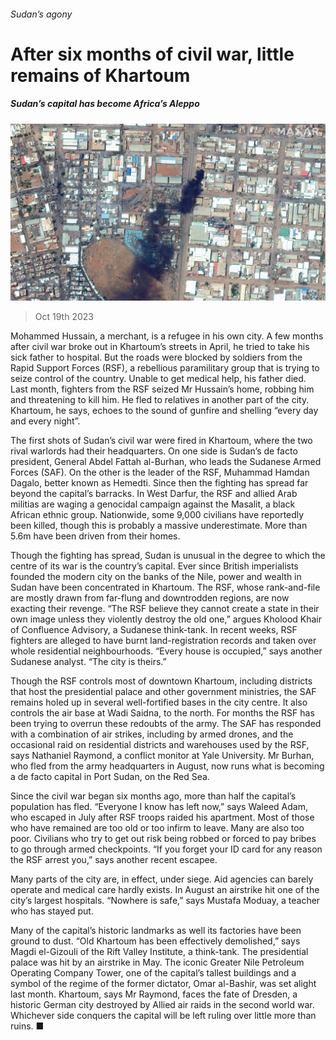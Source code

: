###### Sudan’s agony

# After six months of civil war, little remains of Khartoum 

##### Sudan’s capital has become Africa’s Aleppo 

![image](images/20231021_MAP002.jpg) 

> Oct 19th 2023 

Mohammed Hussain, a merchant, is a refugee in his own city. A few months after civil war broke out in Khartoum’s streets in April, he tried to take his sick father to hospital. But the roads were blocked by soldiers from the Rapid Support Forces (RSF), a rebellious paramilitary group that is trying to seize control of the country. Unable to get medical help, his father died. Last month, fighters from the RSF seized Mr Hussain’s home, robbing him and threatening to kill him. He fled to relatives in another part of the city. Khartoum, he says, echoes to the sound of gunfire and shelling “every day and every night”. 

The first shots of Sudan’s civil war were fired in Khartoum, where the two rival warlords had their headquarters. On one side is Sudan’s de facto president, General Abdel Fattah al-Burhan, who leads the Sudanese Armed Forces (SAF). On the other is the leader of the RSF, Muhammad Hamdan Dagalo, better known as Hemedti. Since then the fighting has spread far beyond the capital’s barracks. In West Darfur, the RSF and allied Arab militias are waging a genocidal campaign against the Masalit, a black African ethnic group. Nationwide, some 9,000 civilians have reportedly been killed, though this is probably a massive underestimate. More than 5.6m have been driven from their homes. 

Though the fighting has spread, Sudan is unusual in the degree to which the centre of its war is the country’s capital. Ever since British imperialists founded the modern city on the banks of the Nile, power and wealth in Sudan have been concentrated in Khartoum. The RSF, whose rank-and-file are mostly drawn from far-flung and downtrodden regions, are now exacting their revenge. “The RSF believe they cannot create a state in their own image unless they violently destroy the old one,” argues Kholood Khair of Confluence Advisory, a Sudanese think-tank. In recent weeks, RSF fighters are alleged to have burnt land-registration records and taken over whole residential neighbourhoods. “Every house is occupied,” says another Sudanese analyst. “The city is theirs.” 

Though the RSF controls most of downtown Khartoum, including districts that host the presidential palace and other government ministries, the SAF remains holed up in several well-fortified bases in the city centre. It also controls the air base at Wadi Saidna, to the north. For months the RSF has been trying to overrun these redoubts of the army. The SAF has responded with a combination of air strikes, including by armed drones, and the occasional raid on residential districts and warehouses used by the RSF, says Nathaniel Raymond, a conflict monitor at Yale University. Mr Burhan, who fled from the army headquarters in August, now runs what is becoming a de facto capital in Port Sudan, on the Red Sea. 

Since the civil war began six months ago, more than half the capital’s population has fled. “Everyone I know has left now,” says Waleed Adam, who escaped in July after RSF troops raided his apartment. Most of those who have remained are too old or too infirm to leave. Many are also too poor. Civilians who try to get out risk being robbed or forced to pay bribes to go through armed checkpoints. “If you forget your ID card for any reason the RSF arrest you,” says another recent escapee. 

Many parts of the city are, in effect, under siege. Aid agencies can barely operate and medical care hardly exists. In August an airstrike hit one of the city’s largest hospitals. “Nowhere is safe,” says Mustafa Moduay, a teacher who has stayed put. 

Many of the capital’s historic landmarks as well its factories have been ground to dust. “Old Khartoum has been effectively demolished,” says Magdi el-Gizouli of the Rift Valley Institute, a think-tank. The presidential palace was hit by an airstrike in May. The iconic Greater Nile Petroleum Operating Company Tower, one of the capital’s tallest buildings and a symbol of the regime of the former dictator, Omar al-Bashir, was set alight last month. Khartoum, says Mr Raymond, faces the fate of Dresden, a historic German city destroyed by Allied air raids in the second world war. Whichever side conquers the capital will be left ruling over little more than ruins. ■

